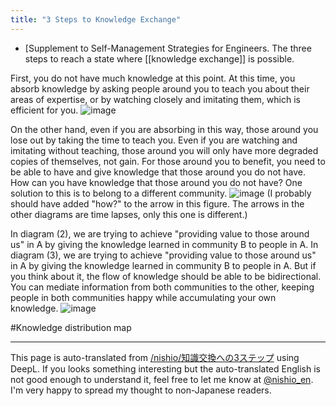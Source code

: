 ```yaml
---
title: "3 Steps to Knowledge Exchange"
---
```


- [Supplement to Self-Management Strategies for Engineers. The three steps to reach a state where [[knowledge exchange]] is possible.

First, you do not have much knowledge at this point. At this time, you absorb knowledge by asking people around you to teach you about their areas of expertise, or by watching closely and imitating them, which is efficient for you.
![image](https://gyazo.com/ea39569a870ee42972e241894931c0b3/thumb/1000)

On the other hand, even if you are absorbing in this way, those around you lose out by taking the time to teach you. Even if you are watching and imitating without teaching, those around you will only have more degraded copies of themselves, not gain. For those around you to benefit, you need to be able to have and give knowledge that those around you do not have. How can you have knowledge that those around you do not have? One solution to this is to belong to a different community.
![image](https://gyazo.com/8cb5f97fc1f83871e3276ade6d9a062c/thumb/1000)
(I probably should have added "how?" to the arrow in this figure. The arrows in the other diagrams are time lapses, only this one is different.)

In diagram (2), we are trying to achieve "providing value to those around us" in A by giving the knowledge learned in community B to people in A. In diagram (3), we are trying to achieve "providing value to those around us" in A by giving the knowledge learned in community B to people in A. But if you think about it, the flow of knowledge should be able to be bidirectional. You can mediate information from both communities to the other, keeping people in both communities happy while accumulating your own knowledge.
![image](https://gyazo.com/fa3b2d6d944a9c350781a0a986628a02/thumb/1000)

#Knowledge distribution map

---
This page is auto-translated from [/nishio/知識交換への3ステップ](https://scrapbox.io/nishio/知識交換への3ステップ) using DeepL. If you looks something interesting but the auto-translated English is not good enough to understand it, feel free to let me know at [@nishio_en](https://twitter.com/nishio_en). I'm very happy to spread my thought to non-Japanese readers.